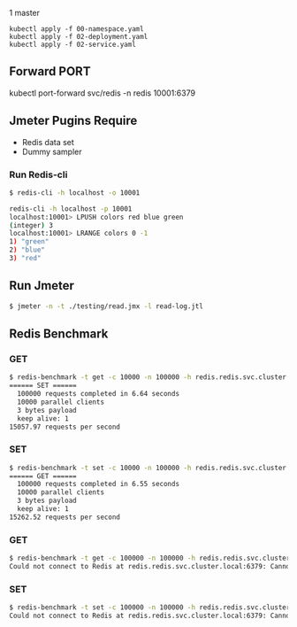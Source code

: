 1 master

```
kubectl apply -f 00-namespace.yaml
kubectl apply -f 02-deployment.yaml
kubectl apply -f 02-service.yaml
```


## Forward PORT
kubectl port-forward svc/redis -n redis 10001:6379

## Jmeter Pugins Require
- Redis data set
- Dummy sampler

### Run Redis-cli
```bash
$ redis-cli -h localhost -o 10001
```

```bash
redis-cli -h localhost -p 10001
localhost:10001> LPUSH colors red blue green
(integer) 3
localhost:10001> LRANGE colors 0 -1
1) "green"
2) "blue"
3) "red"
```

## Run Jmeter
```bash
$ jmeter -n -t ./testing/read.jmx -l read-log.jtl
```

## Redis Benchmark
### GET
```bash
$ redis-benchmark -t get -c 10000 -n 100000 -h redis.redis.svc.cluster.local
====== SET ======
  100000 requests completed in 6.64 seconds
  10000 parallel clients
  3 bytes payload
  keep alive: 1
15057.97 requests per second
```

### SET
```bash
$ redis-benchmark -t set -c 10000 -n 100000 -h redis.redis.svc.cluster.local
====== GET ======
  100000 requests completed in 6.55 seconds
  10000 parallel clients
  3 bytes payload
  keep alive: 1
15262.52 requests per second
```


### GET
```bash
$ redis-benchmark -t get -c 100000 -n 100000 -h redis.redis.svc.cluster.local
Could not connect to Redis at redis.redis.svc.cluster.local:6379: Cannot assign requested address
```
### SET
```bash
$ redis-benchmark -t set -c 100000 -n 100000 -h redis.redis.svc.cluster.local
Could not connect to Redis at redis.redis.svc.cluster.local:6379: Cannot assign requested address
```
